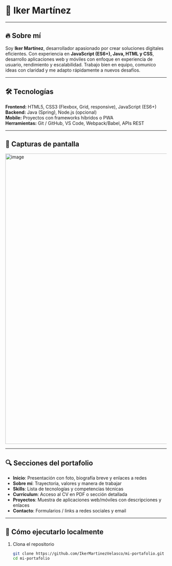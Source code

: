 # 🚀 Iker Martínez


---

## 🔥 Sobre mí

Soy **Iker Martínez**, desarrollador apasionado por crear soluciones digitales eficientes. Con experiencia en **JavaScript (ES6+), Java, HTML y CSS**, desarrollo aplicaciones web y móviles con enfoque en experiencia de usuario, rendimiento y escalabilidad. Trabajo bien en equipo, comunico ideas con claridad y me adapto rápidamente a nuevos desafíos.

---

## 🛠 Tecnologías

**Frontend:** HTML5, CSS3 (Flexbox, Grid, responsive), JavaScript (ES6+)  
**Backend:** Java (Spring), Node.js (opcional)  
**Mobile:** Proyectos con frameworks híbridos o PWA  
**Herramientas:** Git / GitHub, VS Code, Webpack/Babel, APIs REST

---

## 📸 Capturas de pantalla

<img width="903" alt="image" src="https://github.com/moimenta84/mi-portafolio/assets/138805316/e2c2335e-e16c-4ce3-8b87-56f889100d5a">


---

## 🔍 Secciones del portafolio

- **Inicio**: Presentación con foto, biografía breve y enlaces a redes  
- **Sobre mí**: Trayectoria, valores y manera de trabajar  
- **Skills**: Lista de tecnologías y competencias técnicas  
- **Currículum**: Acceso al CV en PDF o sección detallada  
- **Proyectos**: Muestra de aplicaciones web/móviles con descripciones y enlaces  
- **Contacto**: Formularios / links a redes sociales y email

---

## 📁 Cómo ejecutarlo localmente

1. Clona el repositorio  
   ```bash
   git clone https://github.com/IkerMartinezVelasco/mi-portafolio.git
   cd mi-portafolio




